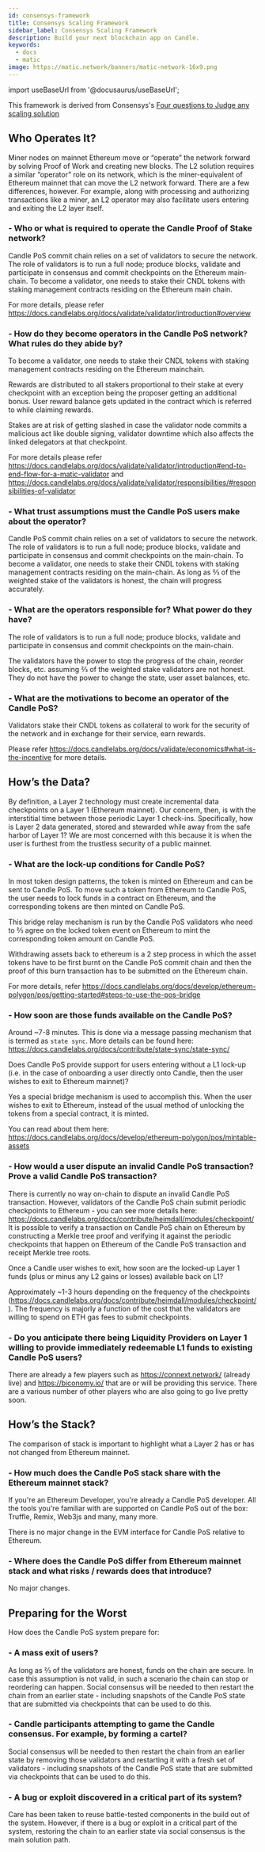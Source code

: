 ```yaml
---
id: consensys-framework
title: Consensys Scaling Framework
sidebar_label: Consensys Scaling Framework
description: Build your next blockchain app on Candle.
keywords:
  - docs
  - matic
image: https://matic.network/banners/matic-network-16x9.png 
---
```

import useBaseUrl from '@docusaurus/useBaseUrl';

This  framework is derived from  Consensys's [Four questions to Judge any scaling solution](https://consensys.net/?p=19015&preview=true&_thumbnail_id=19017)

## Who Operates It?
Miner nodes on mainnet Ethereum move or “operate” the network forward by solving Proof of Work and creating new blocks. The L2 solution requires a similar “operator” role on its network, which is the miner-equivalent of Ethereum mainnet that can move the L2 network forward. There are a few differences, however. For example, along with processing and authorizing transactions like a miner, an L2 operator may also facilitate users entering and exiting the L2 layer itself.

### - Who or what is required to operate the Candle Proof of Stake network?

Candle PoS commit chain relies on a set of validators to secure the network. The role of validators is to run a full node; produce blocks, validate and participate in consensus and commit checkpoints on the Ethereum main-chain. To become a validator, one needs to stake their CNDL tokens with staking management contracts residing on the Ethereum main chain.

For more details, please refer https://docs.candlelabs.org/docs/validate/validator/introduction#overview

### - How do they become operators in the Candle PoS network? What rules do they abide by?

To become a validator, one needs to stake their CNDL tokens with staking 
management contracts residing on the Ethereum mainchain.
          
Rewards are distributed to all stakers proportional to their stake at every checkpoint with an exception being the proposer getting an additional bonus. User reward balance gets updated in the contract which is referred to while 
claiming rewards.

Stakes are at risk of getting slashed in case the validator node commits a 
malicious act like double signing, validator downtime which also affects the linked 
delegators at that checkpoint.

For more details please refer 
https://docs.candlelabs.org/docs/validate/validator/introduction#end-to-end-flow-for-a-matic-validator and https://docs.candlelabs.org/docs/validate/validator/responsibilities/#responsibilities-of-validator


### - What trust assumptions must the Candle PoS users make about the operator?

Candle PoS commit chain relies on a set of validators to secure the network. The role of validators is to run a full node; produce blocks, validate and participate in consensus and commit checkpoints on the main-chain. To become a validator, one needs to stake their CNDL tokens with staking management contracts residing on the main-chain.
As long as ⅔ of the weighted stake of the validators is honest, the chain will progress accurately.

### - What are the operators responsible for? What power do they have?

The role of validators is to run a full node; produce blocks, validate and participate in consensus and commit checkpoints on the main-chain.

The validators have the power to stop the progress of the chain, reorder blocks, etc. assuming ⅔ of the weighted stake validators are not honest. They do not have the power to change the state, user asset balances, etc.

### - What are the motivations to become an operator of the Candle PoS?

Validators stake their CNDL tokens as collateral to work for the security of the network and in exchange for their service, earn rewards.

Please refer https://docs.candlelabs.org/docs/validate/economics#what-is-the-incentive for more details.

## How’s the Data?
By definition, a Layer 2 technology must create incremental data checkpoints on a Layer 1 (Ethereum mainnet). Our concern, then, is with the interstitial time between those periodic Layer 1 check-ins. Specifically, how is Layer 2 data generated, stored and stewarded while away from the safe harbor of Layer 1? We are most concerned with this because it is when the user is furthest from the trustless security of a public mainnet.

### - What are the lock-up conditions for Candle PoS? 

In most token design patterns, the token is minted on Ethereum and can be sent to Candle PoS. To move such a token from Ethereum to Candle PoS, the user needs to lock funds in a contract on Ethereum, and the corresponding tokens are then minted on Candle PoS.

This bridge relay mechanism is run by the Candle PoS validators who need to ⅔ agree on the locked token event on Ethereum to mint the corresponding token amount on Candle PoS.

Withdrawing assets back to ethereum is a 2 step process in which the asset tokens have to be first burnt on the Candle PoS commit chain and then the proof of this burn transaction has to be submitted on the Ethereum chain.


For more details, refer https://docs.candlelabs.org/docs/develop/ethereum-polygon/pos/getting-started#steps-to-use-the-pos-bridge

### - How soon are those funds available on the Candle PoS?

Around ~7-8 minutes. This is done via a message passing mechanism that is termed as `state sync`. More details can be found here: https://docs.candlelabs.org/docs/contribute/state-sync/state-sync/

Does Candle PoS provide support for users entering without a L1 lock-up (i.e. in the case of onboarding a user directly onto Candle, then the user wishes to exit to Ethereum mainnet)?

Yes a special bridge mechanism is used to accomplish this. When the user wishes to exit to Ethereum, instead of the usual method of unlocking the tokens from a special contract, it is minted.

You can read about them here: https://docs.candlelabs.org/docs/develop/ethereum-polygon/pos/mintable-assets

### - How would a user dispute an invalid Candle PoS transaction? Prove a valid Candle PoS transaction?

There is currently no way on-chain to dispute an invalid Candle PoS transaction. However, validators of the Candle PoS chain submit periodic checkpoints to Ethereum - you can see more details here: https://docs.candlelabs.org/docs/contribute/heimdall/modules/checkpoint/
It is possible to verify a transaction on Candle PoS chain on Ethereum by constructing a Merkle tree proof and verifying it against the periodic checkpoints that happen on Ethereum of the Candle PoS transaction and receipt Merkle tree roots.

Once a Candle user wishes to exit, how soon are the locked-up Layer 1 funds (plus or minus any L2 gains or losses) available back on L1?

Approximately ~1-3 hours depending on the frequency of the checkpoints (https://docs.candlelabs.org/docs/contribute/heimdall/modules/checkpoint/). The frequency is majorly a function of the cost that the validators are willing to spend on ETH gas fees to submit checkpoints.

### - Do you anticipate there being Liquidity Providers on Layer 1 willing to provide immediately redeemable L1 funds to existing Candle PoS users?

There are already a few players such as https://connext.network/ (already live) and https://biconomy.io/ that are or will be providing this service. There are a various number of other players who are also going to go live pretty soon. 

## How’s the Stack?
The comparison of stack is important to highlight what a Layer 2 has or has not changed from Ethereum mainnet. 

### - How much does the Candle PoS stack share with the Ethereum mainnet stack?

If you're an Ethereum Developer, you're already a Candle PoS developer. All the tools you're familiar with are supported on Candle PoS out of the box: Truffle, Remix, Web3js and many, many more.

There is no major change in the EVM interface for Candle PoS relative to Ethereum.

### -  Where does the Candle PoS differ from Ethereum mainnet stack and what risks / rewards does that introduce?

No major changes.

## Preparing for the Worst
How does the Candle PoS system prepare for:

### -  A mass exit of users?

As long as ⅔ of the validators are honest, funds on the chain are secure. In case this assumption is not valid, in such a scenario the chain can stop or reordering can happen. Social consensus will be needed to then restart the chain from an earlier state - including snapshots of the Candle PoS state that are submitted via checkpoints that can be used to do this.

### - Candle participants attempting to game the Candle consensus. For example, by forming a cartel?

Social consensus will be needed to then restart the chain from an earlier state by removing those validators and restarting it with a fresh set of validators - including snapshots of the Candle PoS state that are submitted via checkpoints that can be used to do this.


### - A bug or exploit discovered in a critical part of its system?

Care has been taken to reuse battle-tested components in the build out of the system. However, if there is a bug or exploit in a critical part of the system, restoring the chain to an earlier state via social consensus is the main solution path.

